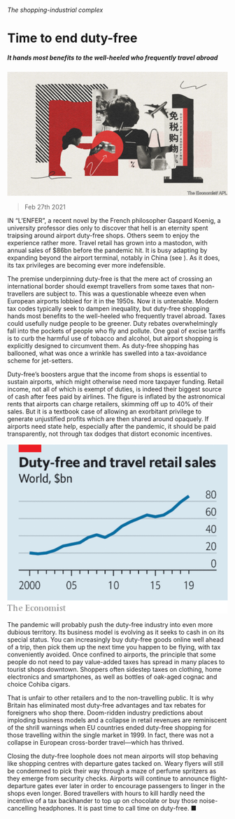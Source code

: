 ###### The shopping-industrial complex

# Time to end duty-free 

##### It hands most benefits to the well-heeled who frequently travel abroad 

![image](images/20210227_ldd003.jpg) 

> Feb 27th 2021 


IN “L’ENFER”, a recent novel by the French philosopher Gaspard Koenig, a university professor dies only to discover that hell is an eternity spent traipsing around airport duty-free shops. Others seem to enjoy the experience rather more. Travel retail has grown into a mastodon, with annual sales of $86bn before the pandemic hit. It is busy adapting by expanding beyond the airport terminal, notably in China (see ). As it does, its tax privileges are becoming ever more indefensible.


The premise underpinning duty-free is that the mere act of crossing an international border should exempt travellers from some taxes that non-travellers are subject to. This was a questionable wheeze even when European airports lobbied for it in the 1950s. Now it is untenable. Modern tax codes typically seek to dampen inequality, but duty-free shopping hands most benefits to the well-heeled who frequently travel abroad. Taxes could usefully nudge people to be greener. Duty rebates overwhelmingly fall into the pockets of people who fly and pollute. One goal of excise tariffs is to curb the harmful use of tobacco and alcohol, but airport shopping is explicitly designed to circumvent them. As duty-free shopping has ballooned, what was once a wrinkle has swelled into a tax-avoidance scheme for jet-setters.



Duty-free’s boosters argue that the income from shops is essential to sustain airports, which might otherwise need more taxpayer funding. Retail income, not all of which is exempt of duties, is indeed their biggest source of cash after fees paid by airlines. The figure is inflated by the astronomical rents that airports can charge retailers, skimming off up to 40% of their sales. But it is a textbook case of allowing an exorbitant privilege to generate unjustified profits which are then shared around opaquely. If airports need state help, especially after the pandemic, it should be paid transparently, not through tax dodges that distort economic incentives.

![image](images/20210227_LDC859.png) 



The pandemic will probably push the duty-free industry into even more dubious territory. Its business model is evolving as it seeks to cash in on its special status. You can increasingly buy duty-free goods online well ahead of a trip, then pick them up the next time you happen to be flying, with tax conveniently avoided. Once confined to airports, the principle that some people do not need to pay value-added taxes has spread in many places to tourist shops downtown. Shoppers often sidestep taxes on clothing, home electronics and smartphones, as well as bottles of oak-aged cognac and choice Cohiba cigars.


That is unfair to other retailers and to the non-travelling public. It is why Britain has eliminated most duty-free advantages and tax rebates for foreigners who shop there. Doom-ridden industry predictions about imploding business models and a collapse in retail revenues are reminiscent of the shrill warnings when EU countries ended duty-free shopping for those travelling within the single market in 1999. In fact, there was not a collapse in European cross-border travel—which has thrived.


Closing the duty-free loophole does not mean airports will stop behaving like shopping centres with departure gates tacked on. Weary flyers will still be condemned to pick their way through a maze of perfume spritzers as they emerge from security checks. Airports will continue to announce flight-departure gates ever later in order to encourage passengers to linger in the shops even longer. Bored travellers with hours to kill hardly need the incentive of a tax backhander to top up on chocolate or buy those noise-cancelling headphones. It is past time to call time on duty-free. ■

